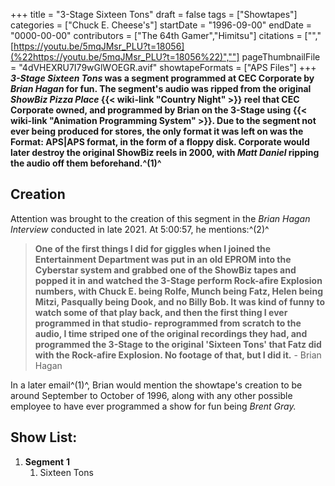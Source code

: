 +++
title = "3-Stage Sixteen Tons"
draft = false
tags = ["Showtapes"]
categories = ["Chuck E. Cheese's"]
startDate = "1996-09-00"
endDate = "0000-00-00"
contributors = ["The 64th Gamer","Himitsu"]
citations = ["","[https://youtu.be/5mqJMsr_PLU?t=18056](%22https://youtu.be/5mqJMsr_PLU?t=18056%22)",""]
pageThumbnailFile = "4dVHEXRU7I79wGlWOEGR.avif"
showtapeFormats = ["APS Files"]
+++
***3-Stage Sixteen Tons* was a segment programmed at CEC Corporate by *Brian Hagan* for fun.
The segment's audio was ripped from the original *ShowBiz Pizza Place* {{< wiki-link "Country Night" >}} reel that CEC Corporate owned, and programmed by Brian on the 3-Stage using {{< wiki-link "Animation Programming System" >}}. Due to the segment not ever being produced for stores, the only format it was left on was the Format: APS|APS format, in the form of a floppy disk.
Corporate would later destroy the original ShowBiz reels in 2000, with *Matt Daniel* ripping the audio off them beforehand.^(1)^**

## Creation

Attention was brought to the creation of this segment in the *Brian Hagan Interview* conducted in late 2021. At 5:00:57, he mentions:^(2)^

> **One of the first things I did for giggles when I joined the Entertainment Department was put in an old EPROM into the Cyberstar system and grabbed one of the ShowBiz tapes and popped it in and watched the 3-Stage perform Rock-afire Explosion numbers, with Chuck E. being Rolfe, Munch being Fatz, Helen being Mitzi, Pasqually being Dook, and no Billy Bob. It was kind of funny to watch some of that play back, and then the first thing I ever programmed in that studio- reprogrammed from scratch to the audio, I time striped one of the original recordings they had, and programmed the 3-Stage to the original 'Sixteen Tons' that Fatz did with the Rock-afire Explosion. No footage of that, but I did it.** - Brian Hagan

In a later email^(1)^, Brian would mention the showtape's creation to be around September to October of 1996, along with any other possible employee to have ever programmed a show for fun being *Brent Gray.*

## Show List:

1.  **Segment** **1**
    1.  Sixteen Tons
